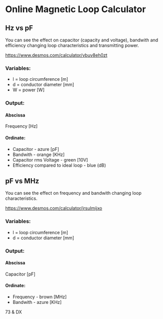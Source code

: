 # Online Magnetic Loop Calculator

## Hz vs pF

You can see the effect on capacitor (capacity and voltage), bandwith and efficiency changing loop characteristics and transmitting power.

https://www.desmos.com/calculator/vbuv8eh0zt

### Variables:
- l = loop circumference [m]
- d = conductor diameter [mm]
- W = power [W]

### Output:

#### Abscissa

Frequency [Hz]

#### Ordinate:
- Capacitor - azure [pF]
- Bandwith - orange [KHz]
- Capacitor rms Voltage - green [10V]
- Efficiency compared to ideal loop - blue (dB)

## pF vs MHz

You can see the effect on frequency and bandwith changing loop characteristics.

https://www.desmos.com/calculator/jrsulmijxo

### Variables:
- l = loop circumference [m]
- d = conductor diameter [mm]

### Output:

#### Abscissa

Capacitor [pF]

#### Ordinate:
- Frequency - brown [MHz]
- Bandwith - azure [KHz]


73 & DX

